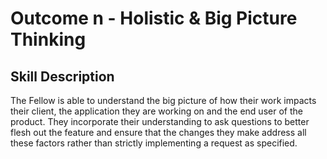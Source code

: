 # Outcome n - Holistic & Big Picture Thinking


## Skill Description

The Fellow is able to understand the big picture of how their work impacts their client, the application they are working on and the end user of the product. They incorporate their understanding to ask questions to better flesh out the feature and ensure that the changes they make address all these factors rather than strictly implementing a request as specified.

